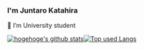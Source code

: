 ### I'm Juntaro Katahira

🔭 I’m University student

[![hogehoge's github stats](https://github-readme-stats.vercel.app/api?username=jun4869&hide=contribs&count_private=true&show_icons=true&theme=tokyonight)](https://github.com/jun4869/)[![Top used Langs](https://github-readme-stats.vercel.app/api/top-langs/?username=jun4869&layout=compact&theme=tokyonight)](https://github.com/jun4869/)
